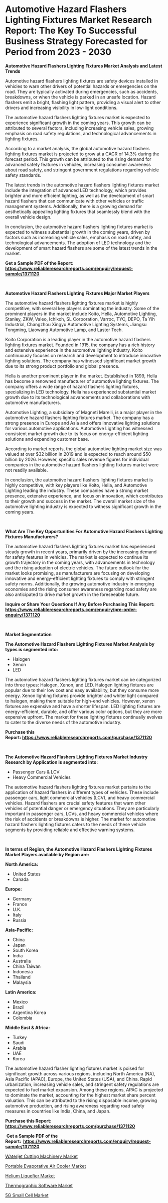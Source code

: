<p><h1>Automotive Hazard Flashers Lighting Fixtures Market Research Report: The Key To Successful Business Strategy Forecasted for Period from 2023 - 2030</h1></p><p><strong>Automotive Hazard Flashers Lighting Fixtures Market Analysis and Latest Trends</strong></p>
<p><p>Automotive hazard flashers lighting fixtures are safety devices installed in vehicles to warn other drivers of potential hazards or emergencies on the road. They are typically activated during emergencies, such as accidents, breakdowns, or when the vehicle is parked in an unsafe location. Hazard flashers emit a bright, flashing light pattern, providing a visual alert to other drivers and increasing visibility in low-light conditions.</p><p>The automotive hazard flashers lighting fixtures market is expected to experience significant growth in the coming years. This growth can be attributed to several factors, including increasing vehicle sales, growing emphasis on road safety regulations, and technological advancements in lighting fixtures. </p><p>According to a market analysis, the global automotive hazard flashers lighting fixtures market is projected to grow at a CAGR of 14.3% during the forecast period. This growth can be attributed to the rising demand for advanced safety features in vehicles, increasing consumer awareness about road safety, and stringent government regulations regarding vehicle safety standards.</p><p>The latest trends in the automotive hazard flashers lighting fixtures market include the integration of advanced LED technology, which provides brighter and more efficient lighting, as well as the development of smart hazard flashers that can communicate with other vehicles or traffic management systems. Additionally, there is a growing demand for aesthetically appealing lighting fixtures that seamlessly blend with the overall vehicle design.</p><p>In conclusion, the automotive hazard flashers lighting fixtures market is expected to witness substantial growth in the coming years, driven by factors such as increasing vehicle sales, emphasis on road safety, and technological advancements. The adoption of LED technology and the development of smart hazard flashers are some of the latest trends in the market.</p></p>
<p><strong>Get a Sample PDF of the Report:&nbsp; <a href="https://www.reliableresearchreports.com/enquiry/request-sample/1371120">https://www.reliableresearchreports.com/enquiry/request-sample/1371120</a></strong></p>
<p>&nbsp;</p>
<p><strong>Automotive Hazard Flashers Lighting Fixtures Major Market Players</strong></p>
<p><p>The automotive hazard flashers lighting fixtures market is highly competitive, with several key players dominating the industry. Some of the prominent players in the market include Koito, Hella, Automotive Lighting, Stanley, ZKW, Valeo, Ichikoh, SL Corporation, Varroc, TYC, DEPO, Ta Yih Industrial, Changzhou Xingyu Automotive Lighting Systems, Jiangsu Tongming, Liaowang Automotive Lamp, and Laster Tech.</p><p>Koito Corporation is a leading player in the automotive hazard flashers lighting fixtures market. Founded in 1915, the company has a rich history and extensive experience in the automotive lighting industry. Koito continuously focuses on research and development to introduce innovative lighting solutions. The company has witnessed significant market growth due to its strong product portfolio and global presence.</p><p>Hella is another prominent player in the market. Established in 1899, Hella has become a renowned manufacturer of automotive lighting fixtures. The company offers a wide range of hazard flashers lighting fixtures, specializing in LED technology. Hella has experienced substantial market growth due to its technological advancements and collaborations with automotive manufacturers.</p><p>Automotive Lighting, a subsidiary of Magneti Marelli, is a major player in the automotive hazard flashers lighting fixtures market. The company has a strong presence in Europe and Asia and offers innovative lighting solutions for various automotive applications. Automotive Lighting has witnessed consistent market growth due to its focus on energy-efficient lighting solutions and expanding customer base.</p><p>According to market reports, the global automotive lighting market size was valued at over $32 billion in 2019 and is expected to reach around $50 billion by 2026. However, specific sales revenue figures for individual companies in the automotive hazard flashers lighting fixtures market were not readily available.</p><p>In conclusion, the automotive hazard flashers lighting fixtures market is highly competitive, with key players like Koito, Hella, and Automotive Lighting leading the industry. These companies have a strong market presence, extensive experience, and focus on innovation, which contributes to their growth and success in the market. The overall market size of the automotive lighting industry is expected to witness significant growth in the coming years.</p></p>
<p>&nbsp;</p>
<p><strong>What Are The Key Opportunities For Automotive Hazard Flashers Lighting Fixtures Manufacturers?</strong></p>
<p><p>The automotive hazard flashers lighting fixtures market has experienced steady growth in recent years, primarily driven by the increasing demand for safety features in vehicles. The market is expected to continue its growth trajectory in the coming years, with advancements in technology and the rising adoption of electric vehicles. The future outlook for the market looks promising, as manufacturers are focusing on developing innovative and energy-efficient lighting fixtures to comply with stringent safety norms. Additionally, the growing automotive industry in emerging economies and the rising consumer awareness regarding road safety are also anticipated to drive market growth in the foreseeable future.</p></p>
<p><strong>Inquire or Share Your Questions If Any Before Purchasing This Report: <a href="https://www.reliableresearchreports.com/enquiry/pre-order-enquiry/1371120">https://www.reliableresearchreports.com/enquiry/pre-order-enquiry/1371120</a></strong></p>
<p>&nbsp;</p>
<p><strong>Market Segmentation</strong></p>
<p><strong>The Automotive Hazard Flashers Lighting Fixtures Market Analysis by types is segmented into:</strong></p>
<p><ul><li>Halogen</li><li>Xenon</li><li>LED</li></ul></p>
<p><p>The automotive hazard flashers lighting fixtures market can be categorized into three types: Halogen, Xenon, and LED. Halogen lighting fixtures are popular due to their low cost and easy availability, but they consume more energy. Xenon lighting fixtures provide brighter and whiter light compared to halogen, making them suitable for high-end vehicles. However, xenon fixtures are expensive and have a shorter lifespan. LED lighting fixtures are energy-efficient, durable, and offer various color options, but they are more expensive upfront. The market for these lighting fixtures continually evolves to cater to the diverse needs of the automotive industry.</p></p>
<p><strong>Purchase this Report:&nbsp;<a href="https://www.reliableresearchreports.com/purchase/1371120">https://www.reliableresearchreports.com/purchase/1371120</a></strong></p>
<p>&nbsp;</p>
<p><strong>The Automotive Hazard Flashers Lighting Fixtures Market Industry Research by Application is segmented into:</strong></p>
<p><ul><li>Passenger Cars & LCV</li><li>Heavy Commercial Vehicles</li></ul></p>
<p><p>The automotive hazard flashers lighting fixtures market pertains to the application of hazard flashers in different types of vehicles. These include passenger cars, light commercial vehicles (LCV), and heavy commercial vehicles. Hazard flashers are crucial safety features that warn other vehicles of potential danger or emergency situations. They are particularly important in passenger cars, LCVs, and heavy commercial vehicles where the risk of accidents or breakdowns is higher. The market for automotive hazard flashers lighting fixtures caters to the needs of these vehicle segments by providing reliable and effective warning systems.</p></p>
<p>&nbsp;</p>
<p><strong>In terms of Region, the Automotive Hazard Flashers Lighting Fixtures Market Players available by Region are:</strong></p>
<p>
    <p> <strong> North America: </strong>
        <ul>
            <li>United States</li>
            <li>Canada</li>
        </ul>
        </p> 
    <p> <strong> Europe: </strong>
        <ul>
            <li>Germany</li>
            <li>France</li>
            <li>U.K.</li>
            <li>Italy</li>
            <li>Russia</li>
        </ul>
        </p> 
    <p> <strong> Asia-Pacific: </strong>
        <ul>
            <li>China</li>
            <li>Japan</li>
            <li>South Korea</li>
            <li>India</li>
            <li>Australia</li>
            <li>China Taiwan</li>
            <li>Indonesia</li>
            <li>Thailand</li>
            <li>Malaysia</li>
        </ul>
        </p> 
    <p> <strong> Latin America: </strong>
        <ul>
            <li>Mexico</li>
            <li>Brazil</li>
            <li>Argentina Korea</li>
            <li>Colombia</li>
        </ul>
        </p> 
    <p> <strong> Middle East & Africa: </strong>
        <ul>
            <li>Turkey</li>
            <li>Saudi</li>
            <li>Arabia</li>
            <li>UAE</li>
            <li>Korea</li>
        </ul>
    </p>
    </p>
<p><p>The automotive hazard flasher lighting fixtures market is poised for significant growth across various regions, including North America (NA), Asia Pacific (APAC), Europe, the United States (USA), and China. Rapid urbanization, increasing vehicle sales, and stringent safety regulations are expected to fuel market expansion. Among these regions, APAC is projected to dominate the market, accounting for the highest market share percent valuation. This can be attributed to the rising disposable income, growing automotive production, and rising awareness regarding road safety measures in countries like India, China, and Japan.</p></p>
<p><strong>Purchase this Report: <a href="https://www.reliableresearchreports.com/purchase/1371120">https://www.reliableresearchreports.com/purchase/1371120</a></strong></p>
<p>&nbsp;<strong>Get a Sample PDF of the Report:&nbsp;&nbsp;<a href="https://www.reliableresearchreports.com/enquiry/request-sample/1371120">https://www.reliableresearchreports.com/enquiry/request-sample/1371120</a></strong></p>
<p><strong></strong></p>
<p><p><a href="https://www.linkedin.com/pulse/waterjet-cutting-machinery-market-size-share-amp-trends-zngwc/">Waterjet Cutting Machinery Market</a></p><p><a href="https://www.linkedin.com/pulse/portable-evaporative-air-cooler-market-share-amp-new-trends-nihcc/">Portable Evaporative Air Cooler Market</a></p><p><a href="https://www.linkedin.com/pulse/helium-liquefier-market-research-report-provides-thorough-industry-nc3ce/">Helium Liquefier Market</a></p><p><a href="https://medium.com/@chiragreportprime4/thermographic-software-market-size-cagr-trends-2024-2030-aa12365c9b3c">Thermographic Software Market</a></p><p><a href="https://medium.com/@smriti.reportprime/5g-small-cell-market-size-cagr-trends-2024-2030-60f9edaa3518">5G Small Cell Market</a></p></p>